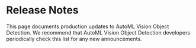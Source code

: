 #  Release Notes

This page documents production updates to AutoML Vision Object Detection. We
recommend that AutoML Vision Object Detection developers periodically check
this list for any new announcements.

